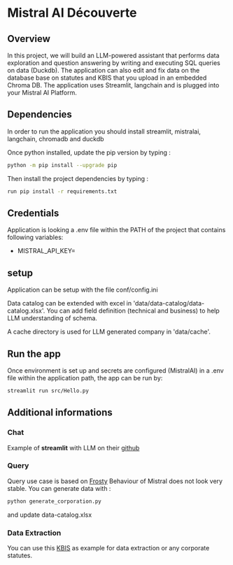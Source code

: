 # Mistral AI Découverte


## Overview

In this project, we will build an LLM-powered assistant that performs data exploration and question answering 
by writing and executing SQL queries on data (Duckdb).
The application can also edit and fix data on the database base on statutes and KBIS that you
upload in an embedded Chroma DB.
The application uses Streamlit, langchain and is plugged into your Mistral AI Platform.

## Dependencies
In order to run the application you should install streamlit, mistralai, langchain, 
chromadb and duckdb

Once python installed, update the pip version by typing :
```sh
python -m pip install --upgrade pip
```

Then install the project dependencies by typing :
```sh
run pip install -r requirements.txt
```

## Credentials
Application is looking a .env file within the PATH of the project that contains following variables:
* MISTRAL_API_KEY=

## setup
Application can be setup with the file conf/config.ini

Data catalog can be extended with excel in 'data/data-catalog/data-catalog.xlsx'.
You can add field definition (technical and business) to help LLM understanding of schema.

A cache directory is used for LLM generated company in 'data/cache'.

## Run the app

Once environment is set up and secrets are configured (MistralAI) in a .env file 
within the application path, the app can be run by:

```sh
streamlit run src/Hello.py
```

## Additional informations


### Chat
Example of **streamlit** with LLM on their [github](https://github.com/streamlit/llm-examples)

### Query
Query use case is based on [Frosty](https://github.com/Snowflake-Labs/sfguide-frosty-llm-chatbot-on-streamlit-snowflake/blob/main/src/frosty_app.py)
Behaviour of Mistral does not look very stable.
You can generate data with :
```sh
python generate_corporation.py
```
and update data-catalog.xlsx

### Data Extraction
You can use this [KBIS](https://www.economie.gouv.fr/files/files/PDF/2020/Annexe1-1-K-bisCMB.pdf) as example for data extraction or any corporate statutes.

